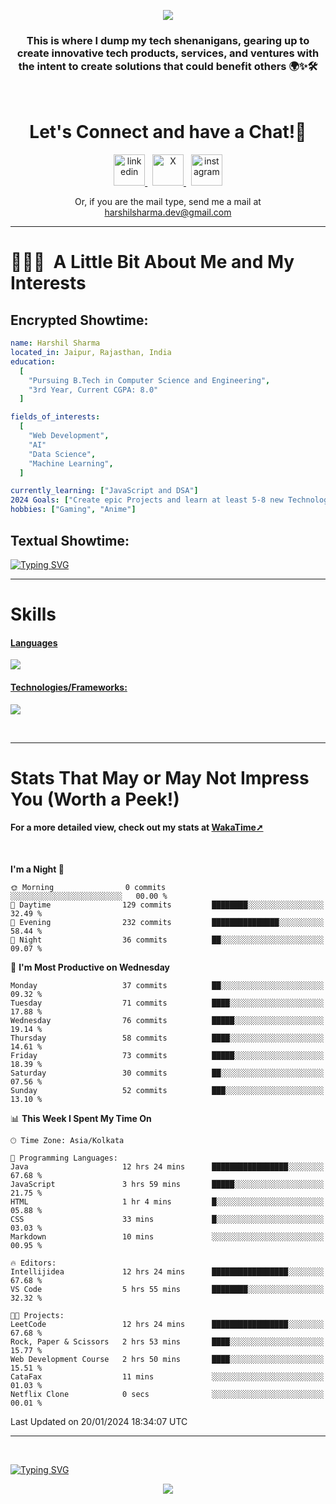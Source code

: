 <p align="center">
  <img src="https://capsule-render.vercel.app/api?type=waving&color=0:000000,100:ec1515&height=100&section=header&animation=fadeIn&text=Hello!&fontColor=ffffff"/>
</p>

<h3 align="center">
This is where I dump my tech shenanigans, gearing up to create innovative tech products, services, and ventures with the intent to create solutions that could benefit others 🌍✨🛠️
</h3>

<br>

<h1 align="center">
  Let's Connect and have a Chat!💬
</h1>

<p align="center">
<a href="https://www.linkedin.com/in/harshilshrma/">
  <img src="https://user-images.githubusercontent.com/46517096/166973395-19676cd8-f8ec-4abf-83ff-da8243505b82.png" alt="linkedin" height="50">
</a>
&nbsp;
<a href="https://twitter.com/harshilshrma">
  <img src="https://user-images.githubusercontent.com/46517096/166974271-91dfa250-d70b-4cb9-8707-f1bda1b708c3.png" alt="X" height="50">
</a>
&nbsp;
<a href="https://www.instagram.com/harshilshrma/">
  <img src="https://user-images.githubusercontent.com/46517096/166974368-9798f39f-1f46-499c-b14e-81f0a3f83a06.png" alt="instagram" height="50">
</a>
</p>

<p align="center">
<a>Or, if you are the mail type, send me a mail at <a href="mailto:harshilsharma.dev@gmail.com">harshilsharma.dev@gmail.com</a>
</p>

---

<h1> 👨🏻‍💻 &nbsp;A Little Bit About Me and My Interests</h1>

<h2>Encrypted Showtime:</h2>

```yaml
name: Harshil Sharma
located_in: Jaipur, Rajasthan, India
education:
  [
    "Pursuing B.Tech in Computer Science and Engineering",
    "3rd Year, Current CGPA: 8.0"
  ]

fields_of_interests:
  [
    "Web Development",
    "AI"
    "Data Science",
    "Machine Learning",
  ]

currently_learning: ["JavaScript and DSA"]
2024 Goals: ["Create epic Projects and learn at least 5-8 new Technologies."]
hobbies: ["Gaming", "Anime"]
```

<h2>Textual Showtime:</h2>

[![Typing SVG](https://readme-typing-svg.demolab.com?font=Poppins&size=65&duration=1800&pause=1200&color=F7F7F7&background=0D1117&center=true&vCenter=true&random=false&width=2420&height=300&lines=Hey+there%2C+I'm+Harshil;welcome+to+my+life.exe;Get+ready!+The+next+10+points+offer+a+peek+into+my+world;1%2F10%3A+I'm+Currently+pursuing+B.Tech+in+Computer+Science;2%2F10%3A+Coding+by+day%2C+gaming+by+code's+moonlight;3%2F10%3A+Mastering+skills+for+a+Koenigsegg-fueled+tomorrow;4%2F10%3A+I+excel+in+organized+everything%E2%80%94code%2C+spaces%2C+and+life;5%2F10%3A+Coffee%E2%80%94the+real+code+compiler+behind+my+smarts;6%2F10%3A+Learning+AI+to+make+tech+smarter+and+less+Terminator-y;7%2F10%3A+Obsessed+with+LeetCode%E2%80%94tackling+programming+puzzles+daily;8%2F10%3A+Java+holds+the+throne+in+my+coding+kingdom%E2%80%94top+dog;9%2F10%3A+Striving+to+craft+tech+solutions+that+better+the+world;10%2F10%3A+Working+to+leave+a+positive+impact%2C+doing+good+deeds+before+I+go!;thanks+for+diving+into+my+coding+tale%E2%80%94appreciate+it!;(%E3%80%83%EF%BF%A3%EF%B8%B6%EF%BF%A3)%E4%BA%BA(%EF%BF%A3%EF%B8%B6%EF%BF%A3%E3%80%83))](#)

---

# Skills
<p align="center">
  <a href="https://skillicons.dev">
   <h4>Languages</h4>
    <img src="https://skillicons.dev/icons?i=java,python,c,javascript,kotlin" />
    <h4>Technologies/Frameworks:</h4>
    <img src="https://skillicons.dev/icons?i=html,css,bootstrap,mysql,git,github,vscode,idea,androidstudio" />
  </a>
</p>

<br>

---

# Stats That May or May Not Impress You (Worth a Peek!)
<h4>For a more detailed view, check out my stats at <a href="https://wakatime.com/@harshilshrma">WakaTime➚</a></h4>

<br>

<!--START_SECTION:waka-->
**I'm a Night 🦉** 

```text
🌞 Morning                0 commits           ░░░░░░░░░░░░░░░░░░░░░░░░░   00.00 % 
🌆 Daytime                129 commits         ████████░░░░░░░░░░░░░░░░░   32.49 % 
🌃 Evening                232 commits         ███████████████░░░░░░░░░░   58.44 % 
🌙 Night                  36 commits          ██░░░░░░░░░░░░░░░░░░░░░░░   09.07 % 
```
📅 **I'm Most Productive on Wednesday** 

```text
Monday                   37 commits          ██░░░░░░░░░░░░░░░░░░░░░░░   09.32 % 
Tuesday                  71 commits          ████░░░░░░░░░░░░░░░░░░░░░   17.88 % 
Wednesday                76 commits          █████░░░░░░░░░░░░░░░░░░░░   19.14 % 
Thursday                 58 commits          ████░░░░░░░░░░░░░░░░░░░░░   14.61 % 
Friday                   73 commits          █████░░░░░░░░░░░░░░░░░░░░   18.39 % 
Saturday                 30 commits          ██░░░░░░░░░░░░░░░░░░░░░░░   07.56 % 
Sunday                   52 commits          ███░░░░░░░░░░░░░░░░░░░░░░   13.10 % 
```


📊 **This Week I Spent My Time On** 

```text
🕑︎ Time Zone: Asia/Kolkata

💬 Programming Languages: 
Java                     12 hrs 24 mins      █████████████████░░░░░░░░   67.68 % 
JavaScript               3 hrs 59 mins       █████░░░░░░░░░░░░░░░░░░░░   21.75 % 
HTML                     1 hr 4 mins         █░░░░░░░░░░░░░░░░░░░░░░░░   05.88 % 
CSS                      33 mins             █░░░░░░░░░░░░░░░░░░░░░░░░   03.03 % 
Markdown                 10 mins             ░░░░░░░░░░░░░░░░░░░░░░░░░   00.95 % 

🔥 Editors: 
Intellijidea             12 hrs 24 mins      █████████████████░░░░░░░░   67.68 % 
VS Code                  5 hrs 55 mins       ████████░░░░░░░░░░░░░░░░░   32.32 % 

🐱‍💻 Projects: 
LeetCode                 12 hrs 24 mins      █████████████████░░░░░░░░   67.68 % 
Rock, Paper & Scissors   2 hrs 53 mins       ████░░░░░░░░░░░░░░░░░░░░░   15.77 % 
Web Development Course   2 hrs 50 mins       ████░░░░░░░░░░░░░░░░░░░░░   15.51 % 
CataFax                  11 mins             ░░░░░░░░░░░░░░░░░░░░░░░░░   01.03 % 
Netflix Clone            0 secs              ░░░░░░░░░░░░░░░░░░░░░░░░░   00.01 % 
```


 Last Updated on 20/01/2024 18:34:07 UTC
<!--END_SECTION:waka-->

---

<br>

[![Typing SVG](https://readme-typing-svg.demolab.com?font=Gloria+Hallelujah&size=65&duration=2000&pause=1200&color=F7F7F7&background=0D1117&center=true&vCenter=true&random=false&width=2580&height=100&lines=thanks+for+making+it+to+the+end!+Now+go+grab+a+coffee%2C+you've+earned+it!+%F0%9F%98%84%E2%98%95%EF%B8%8F)](#)

<p align="center">
  <img src="https://capsule-render.vercel.app/api?type=waving&color=0:ec1515,150:000000&animation=fadeIn&height=100&section=footer"/>
</p>
